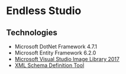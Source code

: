 # Endless Studio

## Technologies
* Microsoft DotNet Framework 4.7.1
* Microsoft Entity Framework 6.2.0
* [Microsoft Visual Studio Image Library 2017](http://www.microsoft.com/en-my/download/details.aspx?id=35825)
* [XML Schema Definition Tool](https://docs.microsoft.com/en-us/dotnet/standard/serialization/xml-schema-definition-tool-xsd-exe)
